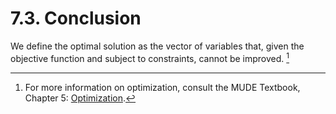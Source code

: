 # 7.3. Conclusion

We define the optimal solution as the vector of variables that, given the objective function and subject to constraints, cannot be improved. [^MUDE]

[^MUDE]:For more information on optimization, consult the MUDE Textbook, Chapter 5: [Optimization](https://mude.citg.tudelft.nl/book/optimization/overview.html).
